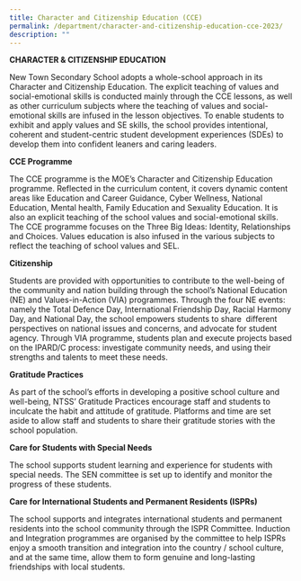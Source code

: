 ```yaml
---
title: Character and Citizenship Education (CCE)
permalink: /department/character-and-citizenship-education-cce-2023/
description: ""
---
```

**CHARACTER & CITIZENSHIP EDUCATION**

New Town Secondary School adopts a whole-school approach in its Character and Citizenship Education. The explicit teaching of values and social-emotional skills is conducted mainly through the CCE lessons, as well as other curriculum subjects where the teaching of values and social-emotional skills are infused in the lesson objectives. To enable students to exhibit and apply values and SE skills, the school provides intentional, coherent and student-centric student development experiences (SDEs) to develop them into confident leaners and caring leaders. 

**CCE Programme**

The CCE programme is the MOE’s Character and Citizenship Education programme. Reflected in the curriculum content, it covers dynamic content areas like Education and Career Guidance, Cyber Wellness, National Education, Mental health, Family Education and Sexuality Education. It is also an explicit teaching of the school values and social-emotional skills. The CCE programme focuses on the Three Big Ideas: Identity, Relationships and Choices. Values education is also infused in the various subjects to reflect the teaching of school values and SEL.

**Citizenship**

Students are provided with opportunities to contribute to the well-being of the community and nation building through the school’s National Education (NE) and Values-in-Action (VIA) programmes. Through the four NE events: namely the Total Defence Day, International Friendship Day, Racial Harmony Day, and National Day, the school empowers students to share  different perspectives on national issues and concerns, and advocate for student agency. Through VIA programme, students plan and execute projects based on the IPARD/C process: investigate community needs, and using their strengths and talents to meet these needs.

**Gratitude Practices**

As part of the school’s efforts in developing a positive school culture and well-being, NTSS’ Gratitude Practices encourage staff and students to inculcate the habit and attitude of gratitude. Platforms and time are set aside to allow staff and students to share their gratitude stories with the school population.

**Care for Students with Special Needs**

The school supports student learning and experience for students with special needs. The SEN committee is set up to identify and monitor the progress of these students.

**Care for International Students and Permanent Residents (ISPRs)**

The school supports and integrates international students and permanent residents into the school community through the ISPR Committee. Induction and Integration programmes are organised by the committee to help ISPRs enjoy a smooth transition and integration into the country / school culture, and at the same time, allow them to form genuine and long-lasting friendships with local students.

